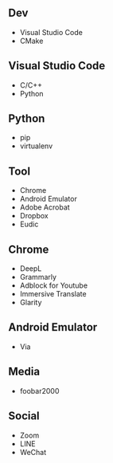 ## Dev
- Visual Studio Code
- CMake

## Visual Studio Code
- C/C++
- Python

## Python
- pip
- virtualenv

## Tool
- Chrome
- Android Emulator
- Adobe Acrobat
- Dropbox
- Eudic

## Chrome
- DeepL
- Grammarly
- Adblock for Youtube
- Immersive Translate
- Glarity

## Android Emulator
- Via

## Media
- foobar2000

## Social
- Zoom
- LINE
- WeChat
